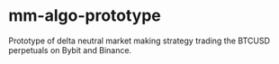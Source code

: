# mm-algo-prototype
Prototype of delta neutral market making strategy trading the BTCUSD perpetuals on Bybit and Binance.
